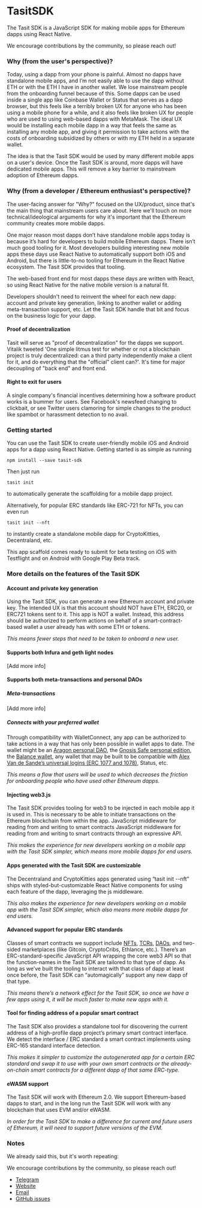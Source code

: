 # TasitSDK

The Tasit SDK is a JavaScript SDK for making mobile apps for Ethereum dapps using React Native.

We encourage contributions by the community, so please reach out!

### Why (from the user's perspective)?

Today, using a dapp from your phone is painful. Almost no dapps have standalone mobile apps, and I’m not easily able to use the dapp without ETH or with the ETH I have in another wallet. We lose mainstream people from the onboarding funnel because of this. Some dapps can be used inside a single app like Coinbase Wallet or Status that serves as a dapp browser, but this feels like a terribly broken UX for anyone who has been using a mobile phone for a while, and it also feels like broken UX for people who are used to using web-based dapps with MetaMask. The ideal UX would be installing each mobile dapp in a way that feels the same as installing any mobile app, and giving it permission to take actions with the costs of onboarding subsidized by others or with my ETH held in a separate wallet.

The idea is that the Tasit SDK would be used by many different mobile apps on a user's device. Once the Tasit SDK is around, more dapps will have dedicated mobile apps. This will remove a key barrier to mainstream adoption of Ethereum dapps.

### Why (from a developer / Ethereum enthusiast's perspective)?

The user-facing answer for "Why?" focused on the UX/product, since that's the main thing that mainstream users care about. Here we'll touch on more technical/ideological arguments for why it's important that the Ethereum community creates more mobile dapps.

One major reason most dapps don’t have standalone mobile apps today is because it’s hard for developers to build mobile Ethereum dapps. There isn’t much good tooling for it. Most developers building interesting new mobile apps these days use React Native to automatically support both iOS and Android, but there is little-to-no tooling for Ethereum in the React Native ecosystem. The Tasit SDK provides that tooling.

The web-based front end for most dapps these days are written with React, so using React Native for the native mobile version is a natural fit.

Developers shouldn't need to reinvent the wheel for each new dapp: account and private key generation, linking to another wallet or adding meta-transaction support, etc. Let the Tasit SDK handle that bit and focus on the business logic for your dapp.

#### Proof of decentralization

Tasit will serve as "proof of decentralization" for the dapps we
support. Vitalik tweeted 'One simple litmus test for
whether or not a blockchain project is truly decentralized: can a
third party independently make a client for it, and do everything
that the "official" client can?'. It's time for major decoupling of "back end" and front end.

#### Right to exit for users

A single company's financial incentives determining how a software
product works is a bummer for users. See Facebook's newsfeed
changing to clickbait, or see Twitter users clamoring for simple
changes to the product like spambot or harassment detection to no
avail.

### Getting started

You can use the Tasit SDK to create user-friendly mobile iOS and Android apps for a dapp using React Native. Getting started is as simple as running

`npm install --save tasit-sdk`

Then just run

`tasit init`

to automatically generate the scaffolding for a mobile dapp project.

Alternatively, for popular ERC standards like ERC-721 for NFTs, you can even run

`tasit init --nft`

to instantly create a standalone mobile dapp for CryptoKitties, Decentraland, etc.

This app scaffold comes ready to submit for beta testing on iOS with Testflight and on Android with Google Play Beta track.

### More details on the features of the Tasit SDK

#### Account and private key generation

Using the Tasit SDK, you can generate a new Ethereum account and private key. The intended UX is that this account should NOT have ETH, ERC20, or ERC721 tokens sent to it. This app is NOT a wallet. Instead, this address should be authorized to perform actions on behalf of a smart-contract-based wallet a user already has with some ETH or tokens.

_This means fewer steps that need to be taken to onboard a new user._

#### Supports both Infura and geth light nodes

[Add more info]

#### Supports both meta-transactions and personal DAOs

##### Meta-transactions

[Add more info]

##### Connects with your preferred wallet

Through compatibility with WalletConnect, any app can be authorized to take actions in a way that has only been possible in wallet apps to date. The wallet might be an [Aragon personal DAO](http://blog.aragon.one/enter-the-world-of-personal-daos), the [Gnosis Safe personal edition](https://blog.gnosis.pm/announcing-the-gnosis-safe-beta-personal-edition-19a69a4453e8), the [Balance wallet](https://twitter.com/ricburton/status/1038772498756714496), any wallet that may be built to be compatible with [Alex Van de Sande’s universal logins (ERC 1077 and 1078)](https://www.youtube.com/watch?v=WODqP3DR8rA), Status, etc.

_This means a flow that users will be used to which decreases the friction for onboarding people who have used other Ethereum dapps._

#### Injecting web3.js

The Tasit SDK provides tooling for web3 to be injected in each mobile app it is used in.
This is necessary to be able to initiate transactions on the Ethereum blockchain from within the app.
JavaScript middleware for reading from and writing to smart contracts
JavaScript middleware for reading from and writing to smart contracts through an expressive API.

_This makes the experience for new developers working on a mobile app with the Tasit SDK simpler, which means more mobile dapps for end users._

#### Apps generated with the Tasit SDK are customizable

The Decentraland and CryptoKitties apps generated using “tasit init --nft” ships with styled-but-customizable React Native components for using each feature of the dapp, leveraging the js middleware.

_This also makes the experience for new developers working on a mobile app with the Tasit SDK simpler, which also means more mobile dapps for end users._

#### Advanced support for popular ERC standards

Classes of smart contracts we support include [NFTs](http://erc721.org/), [TCRs](https://medium.com/@simondlr/city-walls-bo-taoshi-exploring-the-power-of-token-curated-registries-588f208c17d5), [DAOs](https://blog.aragon.org/bringing-daos-back-aragon-monthly-92756cb65639/), and two-sided marketplaces (like Gitcoin, CryptoCribs, Ethlance, etc.). There’s an ERC-standard-specific JavaScript API wrapping the core web3 API so that the function-names in the Tasit SDK are tailored to that type of dapp. As long as we’ve built the tooling to interact with that class of dapp at least once before, the Tasit SDK can “automagically” support any new dapp of that type.

_This means there’s a network effect for the Tasit SDK, so once we have a few apps using it, it will be much faster to make new apps with it._

#### Tool for finding address of a popular smart contract

The Tasit SDK also provides a standalone tool for discovering the current address of a high-profile dapp project’s primary smart contract interface. We detect the interface / ERC standard a smart contract implements using ERC-165 standard interface detection.

_This makes it simpler to customize the autogenerated app for a certain ERC standard and swap it to use with your own smart contracts or the already-on-chain smart contracts for a different dapp of that same ERC-type._

#### eWASM support

The Tasit SDK will work with Ethereum 2.0. We support Ethereum-based dapps to start, and in the long run the Tasit SDK will work with any blockchain that uses EVM and/or eWASM.

_In order for the Tasit SDK to make a difference for current and future users of Ethereum, it will need to support future versions of the EVM._

### Notes

We already said this, but it's worth repeating:

We encourage contributions by the community, so please reach out!

- [Telegram](https://t.me/tasitlabs)
- [Website](https://tasit.io/)
- [Email](mailto:founders@tasit.io)
- [GitHub issues](https://github.com/tasitlabs/tasitsdk/issues)
